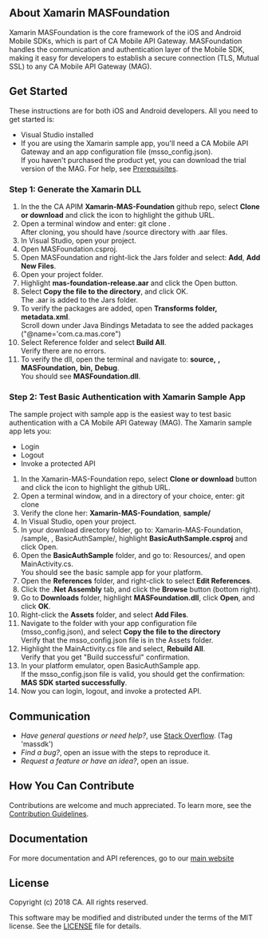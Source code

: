 
## About Xamarin MASFoundation

Xamarin MASFoundation is the core framework of the iOS and Android Mobile SDKs, which is part of CA Mobile API Gateway. MASFoundation handles the communication and authentication layer of the Mobile SDK, making it easy for developers to establish a secure connection (TLS, Mutual SSL) to any CA Mobile API Gateway (MAG).

## Get Started

These instructions are for both iOS and Android developers. All you need to get started is:

- Visual Studio installed
- If you are using the Xamarin sample app, you'll need a CA Mobile API Gateway and an app configuration file (msso_config.json).  
If you haven't purchased the product yet, you can download the trial version of the MAG. For help, see [Prerequisites][prerequisites].

### Step 1: Generate the Xamarin DLL

1. In the the CA APIM **Xamarin-MAS-Foundation** github repo, select **Clone or download** and click the icon to highlight the github URL.
2. Open a terminal window and enter: git clone <github URL>.  
After cloning, you should have /source directory with .aar files.
3. In Visual Studio, open your project.
4. Open MASFoundation.csproj. 
5. Open MASFoundation and right-lick the Jars folder and select: **Add**, **Add New Files**.
6. Open your project folder. 
7. Highlight **mas-foundation-release.aar** and click the Open button.
8. Select **Copy the file to the directory**, and click OK.  
The .aar is added to the Jars folder.
9. To verify the packages are added, open **Transforms folder, metadata.xml**.  
Scroll down under Java Bindings Metadata to see the added packages ("@name='com.ca.mas.core")
10. Select Reference folder and select **Build All**.  
Verify there are no errors.
11. To verify the dll, open the terminal and navigate to: **source,** **<platform>,** **MASFoundation,** **bin,** **Debug**.  
You should see **MASFoundation.dll**. 

### Step 2: Test Basic Authentication with Xamarin Sample App

The sample project with sample app is the easiest way to test basic authentication with a CA Mobile API Gateway (MAG). The Xamarin sample app lets you:

- Login
- Logout
- Invoke a protected API 

1. In the Xamarin-MAS-Foundation repo, select **Clone or download** button and click the icon to highlight the github URL.
2. Open a terminal window, and in a directory of your choice, enter: git clone <github URL>   
3. Verify the clone her: **Xamarin-MAS-Foundation**, **sample/**
3. In Visual Studio, open your project.
4. In your download directory folder, go to: Xamarin-MAS-Foundation, /sample, <platform>, BasicAuthSample/, highlight **BasicAuthSample.csproj** and click Open. 
5. Open the **BasicAuthSample** folder, and go to: Resources/, and open MainActivity.cs.  
You should see the basic sample app for your platform.
6. Open the **References** folder, and right-click to select **Edit References**. 
7. Click the **.Net Assembly** tab, and click the **Browse** button (bottom right).
8. Go to **Downloads** folder, highlight **MASFoundation.dll**, click **Open**, and click **OK**. 
9. Right-click the **Assets** folder, and select **Add Files**.
10. Navigate to the folder with your app configuration file (msso_config.json), and select **Copy the file to the directory**  
Verify that the msso_config.json file is in the Assets folder. 
11. Highlight the MainActivity.cs file and select, **Rebuild All**.  
Verify that you get "Build successful" confirmation.
12. In your platform emulator, open BasicAuthSample app.  
If the msso_config.json file is valid, you should get the confirmation: **MAS SDK started successfully**.
13. Now you can login, logout, and invoke a protected API.  
 
## Communication

- *Have general questions or need help?*, use [Stack Overflow][StackOverflow]. (Tag 'massdk')
- *Find a bug?*, open an issue with the steps to reproduce it.
- *Request a feature or have an idea?*, open an issue.

## How You Can Contribute

Contributions are welcome and much appreciated. To learn more, see the [Contribution Guidelines][contributing].

## Documentation

For more documentation and API references, go to our [main website][docs]

## License

Copyright (c) 2018 CA. All rights reserved.

This software may be modified and distributed under the terms
of the MIT license. See the [LICENSE][license-link] file for details.

 [mag]: https://docops.ca.com/mag
 [mas.ca.com]: http://mas.ca.com/
 [get-started]: http://mas.ca.com/get-started/
 [docs]: http://mas.ca.com/docs/
 [blog]: http://mas.ca.com/blog/
 [videos]: https://www.ca.com/us/developers/mas/videos.html
 [StackOverflow]: http://stackoverflow.com/questions/tagged/massdk
 [download]: https://github.com/CAAPIM/iOS-MAS-Foundation/archive/master.zip
 [contributing]: https://github.com/CAAPIM/iOS-MAS-Foundation/blob/develop/CONTRIBUTING.md
 [license-link]: /LICENSE
 [prerequisites]: http://mas.ca.com/docs/ios/1.6.00/guides/#prerequisites
